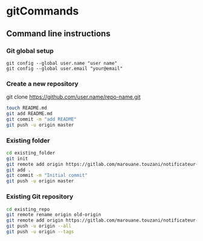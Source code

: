 # gitCommands
## Command line instructions

### Git global setup
```git
git config --global user.name "user name"
git config --global user.email "your@email"
```

### Create a new repository
git clone https://github.com/user.name/repo-name.git
```bash
touch README.md
git add README.md
git commit -m "add README"
git push -u origin master
```

### Existing folder
```bash
cd existing_folder
git init
git remote add origin https://gitlab.com/marouane.touzani/notificateur-pdt.git
git add .
git commit -m "Initial commit"
git push -u origin master
```

### Existing Git repository
```bash
cd existing_repo
git remote rename origin old-origin
git remote add origin https://gitlab.com/marouane.touzani/notificateur-pdt.git
git push -u origin --all
git push -u origin --tags
```
